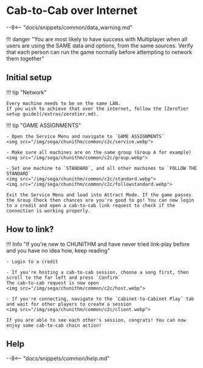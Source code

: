 # Cab-to-Cab over Internet

--8<-- "docs/snippets/common/data_warning.md"

!!! danger "You are most likely to have success with Multiplayer when all users are using the SAME data and options, from the same sources. Verify that each person can run the game normally before attempting to network them together"

## Initial setup

!!! tip "Network"

    Every machine needs to be on the same LAN.  
    If you wish to achieve that over the internet, follow the [ZeroTier setup guide](/extras/zerotier.md).

!!! tip "GAME ASSIGNMENTS"

    - Open the Service Menu and navigate to `GAME ASSIGNMENTS`
    <img src="/img/sega/chunithm/common/c2c/service.webp">

    - Make sure all machines are on the same group (Group A for example)
    <img src="/img/sega/chunithm/common/c2c/group.webp">

    - Set one machine to `STANDARD`, and all other machines to `FOLLOW THE STANDARD`
    <img src="/img/sega/chunithm/common/c2c/standard.webp">
    <img src="/img/sega/chunithm/common/c2c/followstandard.webp">

    Exit the Service Menu and load into Attract Mode. If the game passes the Group Check then chances are you're good to go! You can now login to a credit and open a cab-to-cab link request to check if the connection is working properly.

## How to link?

!!! Info "If you're new to CHUNITHM and have never tried link-play before and you have no idea how, keep reading"

    - Login to a credit

    - If you're hosting a cab-to-cab session, choose a song first, then scroll to the far left and press `Confirm`  
    The cab-to-cab request is now open
    <img src="/img/sega/chunithm/common/c2c/host.webp">

    - If you're connecting, navigate to the `Cabinet-to-Cabinet Play` tab and wait for other players to create a session
    <img src="/img/sega/chunithm/common/c2c/client.webp">

    If you are able to see each other's session, congrats! You can now enjoy some cab-to-cab chain action!

## Help

--8<-- "docs/snippets/common/help.md"